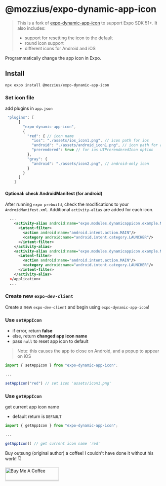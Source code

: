 # @mozzius/expo-dynamic-app-icon

> This is a fork of [expo-dynamic-app-icon](https://github.com/outsung/expo-dynamic-app-icon) to support Expo SDK 51+.
> It also includes:
>
> - support for resetting the icon to the default
> - round icon support
> - different icons for Android and iOS

Programmatically change the app icon in Expo.

## Install

```
npx expo install @mozzius/expo-dynamic-app-icon
```

### Set icon file

add plugins in `app.json`

```typescript
 "plugins": [
      [
        "expo-dynamic-app-icon",
        {
          "red": { // icon name
            "ios": "./assets/ios_icon1.png", // icon path for ios
            "android": "./assets/android_icon1.png", // icon path for android
            "prerendered": true // for ios UIPrerenderedIcon option
          },
          "gray": {
            "android": "./assets/icon2.png", // android-only icon
          }
        }
      ]
    ]
```

#### Optional: check AndroidManifest (for android)

After running `expo prebuild`, check the modifications to your `AndroidManifest.xml`. Additional `activity-alias` are added for each icon.

```xml
  ...
    <activity-alias android:name="expo.modules.dynamicappicon.example.MainActivitylight" android:enabled="false" android:exported="true" android:icon="@mipmap/light" android:targetActivity=".MainActivity" android:roundIcon="@mipmap/light_round">
      <intent-filter>
        <action android:name="android.intent.action.MAIN"/>
        <category android:name="android.intent.category.LAUNCHER"/>
      </intent-filter>
    </activity-alias>
    <activity-alias android:name="expo.modules.dynamicappicon.example.MainActivitydark" android:enabled="false" android:exported="true" android:icon="@mipmap/dark" android:targetActivity=".MainActivity" android:roundIcon="@mipmap/dark_round">
      <intent-filter>
        <action android:name="android.intent.action.MAIN"/>
        <category android:name="android.intent.category.LAUNCHER"/>
      </intent-filter>
    </activity-alias>
  </application>
  ...
```

### Create new `expo-dev-client`

Create a new `expo-dev-client` and begin using `expo-dynamic-app-icon`!

### Use `setAppIcon`

- if error, return **false**
- else, return **changed app icon name**
- pass `null` to reset app icon to default

> Note: this causes the app to close on Android, and a popup to appear on iOS

```typescript
import { setAppIcon } from "expo-dynamic-app-icon";

...

setAppIcon("red") // set icon 'assets/icon1.png'
```

### Use `getAppIcon`

get current app icon name

- default return is `DEFAULT`

```typescript
import { getAppIcon } from "expo-dynamic-app-icon";

...

getAppIcon() // get current icon name 'red'
```

Buy outsung (original author) a coffee! I couldn't have done it without his work! 👇

<a href="https://www.buymeacoffee.com/outsung" target="_blank"><img src="https://www.buymeacoffee.com/assets/img/custom_images/orange_img.png" alt="Buy Me A Coffee" style="height: 41px !important;width: 174px !important;box-shadow: 0px 3px 2px 0px rgba(190, 190, 190, 0.5) !important;-webkit-box-shadow: 0px 3px 2px 0px rgba(190, 190, 190, 0.5) !important;" ></a>
